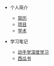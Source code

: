 <!-- docs/_sidebar.md -->

* 个人简介
  * [简历](/docs/个人简介/简历.md)
  * [项目](/docs/个人简介/项目.md)
  * [学术](/docs/个人简介/学术.md)

* 学习笔记
  * [动手学深度学习](/docs/学习笔记/动手学深度学习/)
  * [西瓜书](/docs/学习笔记/西瓜书/)
